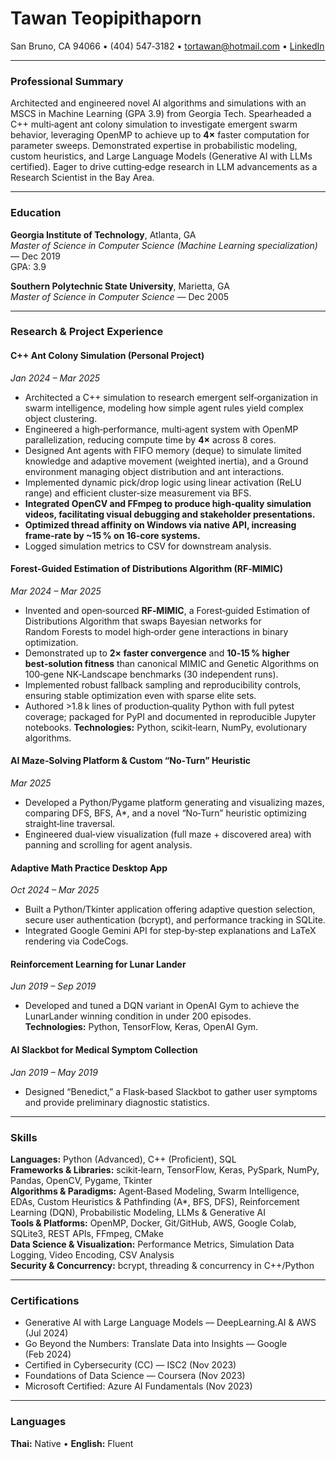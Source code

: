# Tawan Teopipithaporn
San Bruno, CA 94066 • (404) 547‑3182 • tortawan@hotmail.com • [LinkedIn](https://www.linkedin.com/in/tawan-teopipithaporn-13389915a/)

---

### Professional Summary
Architected and engineered novel AI algorithms and simulations with an MSCS in Machine Learning (GPA 3.9) from Georgia Tech. Spearheaded a C++ multi‑agent ant colony simulation to investigate emergent swarm behavior, leveraging OpenMP to achieve up to **4×** faster computation for parameter sweeps. Demonstrated expertise in probabilistic modeling, custom heuristics, and Large Language Models (Generative AI with LLMs certified). Eager to drive cutting‑edge research in LLM advancements as a Research Scientist in the Bay Area.

---

### Education
**Georgia Institute of Technology**, Atlanta, GA  
*Master of Science in Computer Science (Machine Learning specialization)* — Dec 2019  
GPA: 3.9  

**Southern Polytechnic State University**, Marietta, GA  
*Master of Science in Computer Science* — Dec 2005  

---

### Research & Project Experience

#### C++ Ant Colony Simulation (Personal Project)  
*Jan 2024 – Mar 2025*
- Architected a C++ simulation to research emergent self‑organization in swarm intelligence, modeling how simple agent rules yield complex object clustering.
- Engineered a high‑performance, multi‑agent system with OpenMP parallelization, reducing compute time by **4×** across 8 cores.
- Designed Ant agents with FIFO memory (deque) to simulate limited knowledge and adaptive movement (weighted inertia), and a Ground environment managing object distribution and ant interactions.
- Implemented dynamic pick/drop logic using linear activation (ReLU range) and efficient cluster‑size measurement via BFS.
- **Integrated OpenCV and FFmpeg to produce high‑quality simulation videos, facilitating visual debugging and stakeholder presentations.**
- **Optimized thread affinity on Windows via native API, increasing frame‑rate by ~15 % on 16‑core systems.**
- Logged simulation metrics to CSV for downstream analysis.

#### Forest‑Guided Estimation of Distributions Algorithm (RF‑MIMIC)  
*Mar 2024 – Mar 2025*
- Invented and open‑sourced **RF‑MIMIC**, a Forest‑guided Estimation of Distributions Algorithm that swaps Bayesian networks for Random Forests to model high‑order gene interactions in binary optimization.
- Demonstrated up to **2× faster convergence** and **10‑15 % higher best‑solution fitness** than canonical MIMIC and Genetic Algorithms on 100‑gene NK‑Landscape benchmarks (30 independent runs).
- Implemented robust fallback sampling and reproducibility controls, ensuring stable optimization even with sparse elite sets.
- Authored >1.8 k lines of production‑quality Python with full pytest coverage; packaged for PyPI and documented in reproducible Jupyter notebooks.
  **Technologies:** Python, scikit‑learn, NumPy, evolutionary algorithms.

#### AI Maze‑Solving Platform & Custom “No‑Turn” Heuristic   
*Mar 2025*
- Developed a Python/Pygame platform generating and visualizing mazes, comparing DFS, BFS, A*, and a novel “No‑Turn” heuristic optimizing straight‑line traversal.
- Engineered dual‑view visualization (full maze + discovered area) with panning and scrolling for agent analysis.

#### Adaptive Math Practice Desktop App  
*Oct 2024 – Mar 2025*
- Built a Python/Tkinter application offering adaptive question selection, secure user authentication (bcrypt), and performance tracking in SQLite.
- Integrated Google Gemini API for step‑by‑step explanations and LaTeX rendering via CodeCogs.

#### Reinforcement Learning for Lunar Lander  
*Jun 2019 – Sep 2019*
- Developed and tuned a DQN variant in OpenAI Gym to achieve the LunarLander winning condition in under 200 episodes.  
  **Technologies:** Python, TensorFlow, Keras, OpenAI Gym.

#### AI Slackbot for Medical Symptom Collection  
*Jan 2019 – May 2019*
- Designed “Benedict,” a Flask‑based Slackbot to gather user symptoms and provide preliminary diagnostic statistics.

---

### Skills
**Languages:** Python (Advanced), C++ (Proficient), SQL  
**Frameworks & Libraries:** scikit‑learn, TensorFlow, Keras, PySpark, NumPy, Pandas, OpenCV, Pygame, Tkinter  
**Algorithms & Paradigms:** Agent‑Based Modeling, Swarm Intelligence, EDAs, Custom Heuristics & Pathfinding (A*, BFS, DFS), Reinforcement Learning (DQN), Probabilistic Modeling, LLMs & Generative AI  
**Tools & Platforms:** OpenMP, Docker, Git/GitHub, AWS, Google Colab, SQLite3, REST APIs, FFmpeg, CMake  
**Data Science & Visualization:** Performance Metrics, Simulation Data Logging, Video Encoding, CSV Analysis  
**Security & Concurrency:** bcrypt, threading & concurrency in C++/Python  

---

### Certifications
- Generative AI with Large Language Models — DeepLearning.AI & AWS (Jul 2024)
- Go Beyond the Numbers: Translate Data into Insights — Google (Feb 2024)
- Certified in Cybersecurity (CC) — ISC2 (Nov 2023)
- Foundations of Data Science — Coursera (Nov 2023)
- Microsoft Certified: Azure AI Fundamentals (Nov 2023)

---

### Languages
**Thai:** Native • **English:** Fluent

